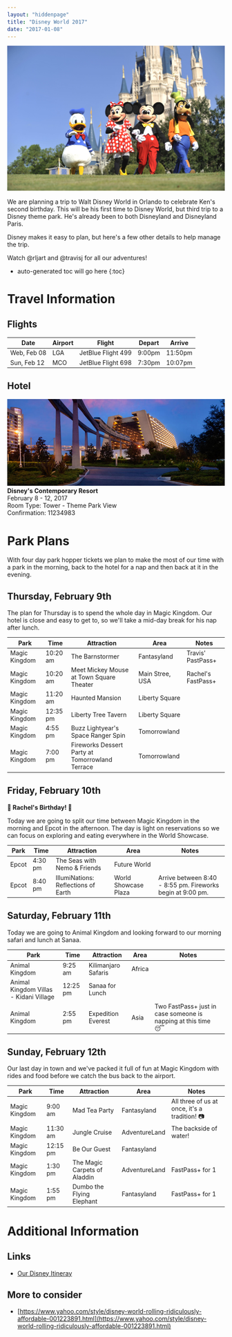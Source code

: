 ```yaml
---
layout: "hiddenpage"
title: "Disney World 2017"
date: "2017-01-08"
---
```

![](/images/2017/01/disneyworld-characters.jpg)

We are planning a trip to Walt Disney World in Orlando to celebrate Ken's second birthday. This will be his first time to Disney World, but third trip to a Disney theme park. He's already been to both Disneyland and Disneyland Paris.

Disney makes it easy to plan, but here's a few other details to help manage the trip.

Watch @rljart and @travisj for all our adventures!

* auto-generated toc will go here
{:toc}

# Travel Information

## Flights

Date        | Airport | Flight             | Depart | Arrive
------------|---------|--------------------|--------|--------
Web, Feb 08 | LGA     | JetBlue Flight 499 | 9:00pm | 11:50pm
Sun, Feb 12 | MCO     | JetBlue Flight 698 | 7:30pm | 10:07pm

## Hotel

![](/images/2017/01/contemporary-resort-00-full.jpg)
**Disney's Contemporary Resort**  
February 8 - 12, 2017  
Room Type: Tower - Theme Park View  
Confirmation: 11234983  

# Park Plans

With four day park hopper tickets we plan to make the most of our time with a park in the morning, back to the hotel for a nap and then back at it in the evening.

## Thursday, February 9th

The plan for Thursday is to spend the whole day in Magic Kingdom. Our hotel is close and easy to get to, so we'll take a mid-day break for his nap after lunch.

Park | Time | Attraction | Area | Notes
-----|------|------------|------|------
Magic Kingdom | 10:20 am | The Barnstormer | Fantasyland | Travis' PastPass+
Magic Kingdom | 10:20 am | Meet Mickey Mouse at Town Square Theater | Main Stree, USA | Rachel's FastPass+
Magic Kingdom | 11:20 am | Haunted Mansion | Liberty Square |
Magic Kingdom | 12:35 pm | Liberty Tree Tavern | Liberty Square |
Magic Kingdom | 4:55 pm | Buzz Lightyear's Space Ranger Spin | Tomorrowland |
Magic Kingdom | 7:00 pm | Fireworks Dessert Party at Tomorrowland Terrace | Tomorrowland |

## Friday, February 10th

**🎉 Rachel's Birthday!  🎉**

Today we are going to split our time between Magic Kingdom in the morning and Epcot in the afternoon. The day is light on reservations so we can focus on exploring and eating everywhere in the World Showcase.

Park | Time | Attraction | Area | Notes
-----|------|------------|------|------
Epcot | 4:30 pm | The Seas with Nemo & Friends | Future World |
Epcot | 8:40 pm | IllumiNations: Reflections of Earth | World Showcase Plaza | Arrive between 8:40 - 8:55 pm. Fireworks begin at 9:00 pm.

## Saturday, February 11th

Today we are going to Animal Kingdom and looking forward to our morning safari and lunch at Sanaa.

Park | Time | Attraction | Area | Notes
-----|------|------------|------|------
Animal Kingdom | 9:25 am | Kilimanjaro Safaris | Africa |
Animal Kingdom Villas - Kidani Village | 12:25 pm | Sanaa for Lunch | |
Animal Kingdom | 2:55 pm | Expedition Everest | Asia | Two FastPass+ just in case someone is napping at this time 😴

## Sunday, February 12th

Our last day in town and we've packed it full of fun at Magic Kingdom with rides and food before we catch the bus back to the airport.

Park | Time | Attraction | Area | Notes
-----|------|------------|------|------
Magic Kingdom | 9:00 am | Mad Tea Party | Fantasyland | All three of us at once, it's a tradition! 📷
Magic Kingdom | 11:30 am | Jungle Cruise | AdventureLand | The backside of water!
Magic Kingdom | 12:15 pm | Be Our Guest | Fantasyland |
Magic Kingdom | 1:30 pm | The Magic Carpets of Aladdin | AdventureLand | FastPass+ for 1
Magic Kingdom | 1:55 pm | Dumbo the Flying Elephant | Fantasyland | FastPass+ for 1


# Additional Information

## Links
* [Our Disney Itineray](https://disneyworld.disney.go.com/plan/itinerary/2017-02-08/)

## More to consider
* [https://www.yahoo.com/style/disney-world-rolling-ridiculously-affordable-001223891.html](https://www.yahoo.com/style/disney-world-rolling-ridiculously-affordable-001223891.html)

